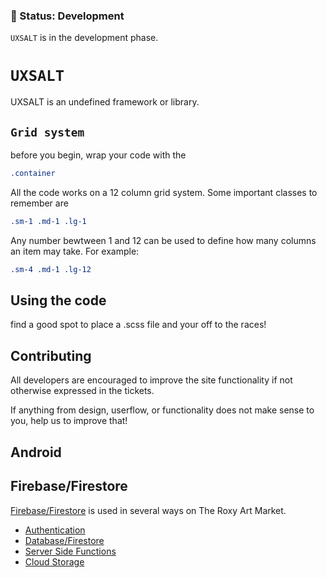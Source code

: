 ### 🚨 Status: Development
`UXSALT` is in the development phase.


# `UXSALT`

UXSALT is an undefined framework or library.

## `Grid system`

before you begin, wrap your code with the 
```css
.container
```

All the code works on a 12 column grid system. Some important classes to remember are 

```css
.sm-1 .md-1 .lg-1
```

Any number bewtween 1 and 12 can be used to define how many columns an item may take. For example: 

```css
.sm-4 .md-1 .lg-12
```


## Using the code

find a good spot to place a .scss file and your off to the races!


## Contributing

All developers are encouraged to improve the site functionality if not otherwise expressed in the tickets.

If anything from design, userflow, or functionality does not make sense to you, help us to improve that!


## Android 


## Firebase/Firestore

[Firebase/Firestore](https://firebase.google.com/?gclid=Cj0KCQjwitPnBRCQARIsAA5n84mmWT4254YaVdOu1-YEQKAlGQZLxUl2zSMG6vtb4sNCgSaw9OXKGq4aAqPWEALw_wcB) is used in several ways on The Roxy Art Market. 

- [Authentication](https://firebase.google.com/docs/auth?authuser=1)
- [Database/Firestore](https://firebase.google.com/docs/firestore?authuser=1)
- [Server Side Functions](https://firebase.google.com/docs/functions?authuser=1)
- [Cloud Storage](https://firebase.google.com/docs/storage?authuser=1)
